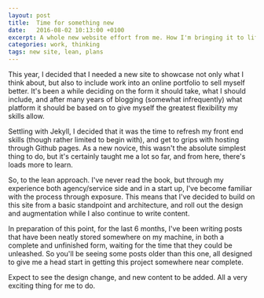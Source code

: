 ```yaml
---
layout: post
title:  Time for something new
date:   2016-08-02 10:13:00 +0100
excerpt: A whole new website effort from me. How I'm bringing it to life with a lean approach.
categories: work, thinking
tags: new site, lean, plans
---
```


This year, I decided that I needed a new site to showcase not only what I think about, but also to include work into an online portfolio to sell myself better. It's been a while deciding on the form it should take, what I should include, and after many years of blogging (somewhat infrequently) what platform it should be based on to give myself the greatest flexibility my skills allow.

Settling with Jekyll, I decided that it was the time to refresh my front end skills (though rather limited to begin with), and get to grips with hosting through Github pages. As a new novice, this wasn't the absolute simplest thing to do, but it's certainly taught me a lot so far, and from here, there's loads more to learn.

So, to the lean approach. I've never read the book, but through my experience both agency/service side and in a start up, I've become familiar with the process through exposure. This means that I've decided to build on this site from a basic standpoint and architecture, and roll out the design and augmentation while I also continue to write content.

In preparation of this point, for the last 6 months, I've been writing posts that have been neatly stored somewhere on my machine, in both a complete and unfinished form, waiting for the time that they could be unleashed. So you'll be seeing some posts older than this one, all designed to give me a head start in getting this project somewhere near complete.

Expect to see the design change, and new content to be added. All a very exciting thing for me to do.

